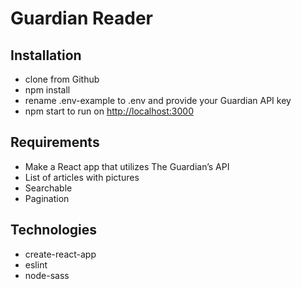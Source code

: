 # Guardian Reader

## Installation

* clone from Github
* npm install
* rename .env-example to .env and provide your Guardian API key
* npm start to run on [http://localhost:3000](http://localhost:3000)

## Requirements

* Make a React app that utilizes The Guardian’s API
* List of articles with pictures
* Searchable
* Pagination

## Technologies

* create-react-app
* eslint
* node-sass